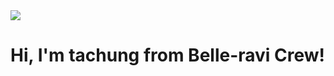 <img src="https://github.com/tachung2/tachung2/assets/40621278/e51da98c-2c53-4868-a048-2f39d7be9d08">
<h1>Hi, I'm tachung from Belle-ravi Crew!</h1>
